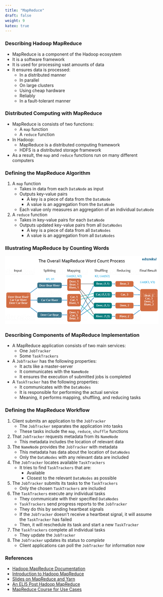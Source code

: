 ```yaml
---
title: "MapReduce"
draft: false
weight: 9
katex: true
---
```


### Describing Hadoop MapReduce
- MapReduce is a component of the Hadoop ecosystem
- It is a software framework
- It is used for processing vast amounts of data
- It ensures data is processed:
	- In a distributed manner
	- In parallel
	- On large clusters
	- Using cheap hardware
	- Reliably
	- In a fault-tolerant manner

### Distributed Computing with MapReduce
- MapReduce is consists of two functions:
	- A `map` function
	- A `reduce` function
- In Hadoop:
	- MapReduce is a distributed computing framework
	- HDFS is a distributed storage framework
- As a result, the `map` and `reduce` functions run on many different computers

### Defining the MapReduce Algorithm
1. A `map` function
	- Takes in data from each `DataNode` as input
	- Outputs key-value pairs
		- A key is a piece of data from the `DataNode`
		- A value is an aggregation from the `DataNode`
	- Each value only measures an aggregation of an individual `DataNode`
2. A `reduce` function
	- Takes in key-value pairs for each `DataNode`
	- Outputs updated key-value pairs from all `DataNodes`
		- A key is a piece of data from all `DataNodes`
		- A value is an aggregation from all `DataNodes`

### Illustrating MapReduce by Counting Words

![mapreduce](../../../img/mapreduce.png)

### Describing Components of MapReduce Implementation
- A MapReduce application consists of two main services:
	- One `JobTracker`
	- Some `TaskTrackers`
- A `JobTracker` has the following properties:
	- It acts like a master-server
	- It communicates with the `NameNode`
	- It ensures the execution of submitted jobs is completed
- A `TaskTracker` has the following properties:
	- It communicates with the `DataNodes`
	- It is responsible for performing the actual service
	- Meaning, it performs mapping, shuffling, and reducing tasks

### Defining the MapReduce Workflow
1. Client submits an application to the `JobTracker`
	- The `JobTracker` separates the application into tasks
	- These tasks include the `map`, `reduce`, `shuffle` functions
2. That `JobTracker` requests metadata from its `NameNode`
	- This metadata includes the location of relevant data
3. The `NameNode` provides the `JobTracker` with metadata
	- This metadata has data about the location of `DataNodes`
	- Only the `DataNodes` with any relevant data are included
5. The `JobTracker` locates available `TaskTrackers`
	- It tries to find `TaskTrackers` that are:
		- Available
		- Closest to the relevant `DataNodes` as possible
6. The `JobTracker` submits its tasks to the `TaskTrackers`
	- Only the chosen `TaskTrackers` are included
7. The `TaskTrackers` execute any individual tasks
	- They communicate with their specified `DataNodes`
	- `TaskTrackers` send progress reports to the `JobTracker`
	- They do this by sending heartbeat signals
	- If the `JobTracker` doesn't receive a heartbeat signal, it will assume the `TaskTracker` has failed
	- Then, it will reschedule its task and start a new `TaskTracker`
8. The `TaskTrackers` complete all individual tasks
	- They update the `JobTracker`
9. The `JobTracker` updates its status to *complete*
	- Client applications can poll the `JobTracker` for information now

### References
- [Hadoop MapReduce Documentation](https://hadoop.apache.org/docs/r1.2.1/mapred_tutorial.html)
- [Introduction to Hadoop MapReduce](https://www.guru99.com/introduction-to-mapreduce.html)
- [Slides on MapReduce and Yarn](https://www.slideshare.net/cloudera/introduction-to-yarn-and-mapreduce-2)
- [An ELI5 Post Hadoop MapReduce](https://www.reddit.com/r/explainlikeimfive/comments/r3mdn/eli5_mapreduce_and_hadoop/)
- [MapReduce Course for Use Cases](https://www.edureka.co/blog/mapreduce-tutorial/#usecase)
